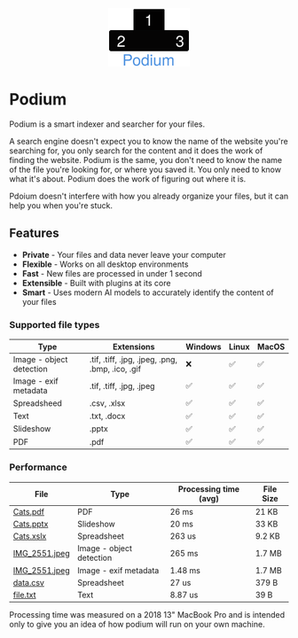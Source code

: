 <p align="center">
    <img src="./assets/Podium.svg">
</p>


# Podium

Podium is a smart indexer and searcher for your files.

A search engine doesn't expect you to know the name of the website you're searching for, you only search for the content and it does the work of finding the website.
Podium is the same, you don't need to know the name of the file you're looking for, or where you saved it. You only need to know what it's about. Podium does the work of figuring out where it is.

Pdoium doesn't interfere with how you already organize your files, but it can help you when you're stuck.

## Features

* **Private** - Your files and data never leave your computer
* **Flexible** - Works on all desktop environments
* **Fast** - New files are processed in under 1 second
* **Extensible** - Built with plugins at its core
* **Smart** - Uses modern AI models to accurately identify the content of your files

### Supported file types

| Type                     | Extensions                                       | Windows | Linux | MacOS | 
|--------------------------|--------------------------------------------------|---------|-------|-------|
| Image - object detection | .tif, .tiff, .jpg, .jpeg, .png, .bmp, .ico, .gif | ❌       | ✅     | ✅     |
| Image - exif metadata    | .tif, .tiff, .jpg, .jpeg                         | ✅       | ✅     | ✅     |
| Spreadsheed              | .csv, .xlsx                                      | ✅       | ✅     | ✅     |
| Text                     | .txt, .docx                                      | ✅       | ✅     | ✅     |
| Slideshow                | .pptx                                            | ✅       | ✅     | ✅     |
| PDF                      | .pdf                                             | ✅       | ✅     | ✅     |


### Performance

| File          | Type                     | Processing time (avg) | File Size |
|---------------|--------------------------|-----------------------|-----------|
| [Cats.pdf](https://github.com/teovoinea/podium/blob/master/test_files/Cats.pdf)      | PDF                      | 26 ms                 | 21 KB     |
| [Cats.pptx](https://github.com/teovoinea/podium/blob/master/test_files/Cats.pptx)     | Slideshow                | 20 ms                 | 33 KB     |
| [Cats.xslx](https://github.com/teovoinea/podium/blob/master/test_files/Cats.xlsx)     | Spreadsheet              | 263 us                | 9.2 KB    |
| [IMG_2551.jpeg](https://github.com/teovoinea/podium/blob/master/test_files/IMG_2551.jpeg) | Image - object detection | 265 ms                | 1.7 MB    |
| [IMG_2551.jpeg](https://github.com/teovoinea/podium/blob/master/test_files/IMG_2551.jpeg) | Image - exif metadata    | 1.48 ms               | 1.7 MB    |
| [data.csv](https://github.com/teovoinea/podium/blob/master/test_files/data.csv)      | Spreadsheet              | 27 us                 | 379 B     |
| [file.txt](https://github.com/teovoinea/podium/blob/master/test_files/file.txt)      | Text                     | 8.87 us               | 39 B      |

Processing time was measured on a 2018 13" MacBook Pro and is intended only to give you an idea of how podium will run on your own machine.